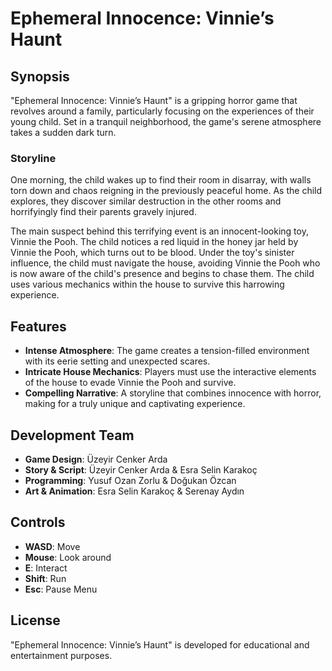 # Ephemeral Innocence: Vinnie’s Haunt

## Synopsis

"Ephemeral Innocence: Vinnie’s Haunt" is a gripping horror game that revolves around a family, particularly focusing on the experiences of their young child. Set in a tranquil neighborhood, the game's serene atmosphere takes a sudden dark turn. 

### Storyline

One morning, the child wakes up to find their room in disarray, with walls torn down and chaos reigning in the previously peaceful home. As the child explores, they discover similar destruction in the other rooms and horrifyingly find their parents gravely injured.

The main suspect behind this terrifying event is an innocent-looking toy, Vinnie the Pooh. The child notices a red liquid in the honey jar held by Vinnie the Pooh, which turns out to be blood. Under the toy's sinister influence, the child must navigate the house, avoiding Vinnie the Pooh who is now aware of the child's presence and begins to chase them. The child uses various mechanics within the house to survive this harrowing experience.

## Features

- **Intense Atmosphere**: The game creates a tension-filled environment with its eerie setting and unexpected scares.
- **Intricate House Mechanics**: Players must use the interactive elements of the house to evade Vinnie the Pooh and survive.
- **Compelling Narrative**: A storyline that combines innocence with horror, making for a truly unique and captivating experience.

## Development Team

- **Game Design**: Üzeyir Cenker Arda
- **Story & Script**: Üzeyir Cenker Arda & Esra Selin Karakoç
- **Programming**: Yusuf Ozan Zorlu & Doğukan Özcan
- **Art & Animation**: Esra Selin Karakoç & Serenay Aydın


## Controls

- **WASD**: Move
- **Mouse**: Look around
- **E**: Interact
- **Shift**: Run
- **Esc**: Pause Menu

## License

"Ephemeral Innocence: Vinnie’s Haunt" is developed for educational and entertainment purposes.
